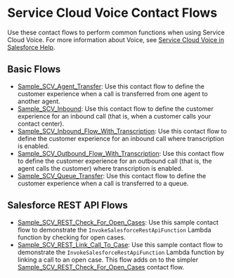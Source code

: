 
# Service Cloud Voice Contact Flows

Use these contact flows to perform common functions when using Service Cloud Voice. For more information about Voice, see [Service Cloud Voice in Salesforce Help](https://help.salesforce.com/articleView?id=voice_about.htm&type=5).

## Basic Flows

* [Sample_SCV_Agent_Transfer](Sample_SCV_Agent_Transfer): Use this contact flow to define the customer experience when a call is transferred from one agent to another agent.
* [Sample_SCV_Inbound](Sample_SCV_Inbound): Use this contact flow to define the customer experience for an inbound call (that is, when a customer calls your contact center).
* [Sample_SCV_Inbound_Flow_With_Transcription](Sample_SCV_Inbound_Flow_With_Transcription): Use this contact flow to define the customer experience for an inbound call where transcription is enabled.
* [Sample_SCV_Outbound_Flow_With_Transcription](Sample_SCV_Outbound_Flow_With_Transcription): Use this contact flow to define the customer experience for an outbound call (that is, the agent calls the customer) where transcription is enabled.
* [Sample_SCV_Queue_Transfer](Sample_SCV_Queue_Transfer): Use this contact flow to define the customer experience when a call is transferred to a queue.

## Salesforce REST API Flows

* [Sample_SCV_REST_Check_For_Open_Cases](Sample_SCV_REST_Check_For_Open_Cases): Use this sample contact flow to demonstrate the `InvokeSalesforceRestApiFunction` Lambda function by checking for open cases.
* [Sample_SCV_REST_Link_Call_To_Case](Sample_SCV_REST_Link_Call_To_Case): Use this sample contact flow to demonstrate the `InvokeSalesforceRestApiFunction` Lambda function by linking a call to an open case. This flow adds on to the simpler [Sample_SCV_REST_Check_For_Open_Cases](Sample_SCV_REST_Check_For_Open_Cases) contact flow.
